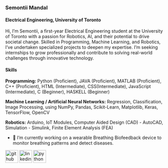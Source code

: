 ### Semontii Mandal
#### Electrical Engineering, University of Toronto
Hi, I’m Semontii, a first-year Electrical Engineering student at the University of Toronto with a passion for Robotics, AI, and their potential to drive societal change. Skilled in Programming, Machine Learning, and Robotics, I’ve undertaken specialized projects to deepen my expertise. I’m seeking internships to grow professionally and contribute to solving real-world challenges through innovative technology.

#### Skills

**Programming:** Python (Proficient), JAVA (Proficient), MATLAB (Proficient), C++ (Proficient), HTML (Intermediate), CSS(Intermediate), JavaScript (Intermediate), C (Beginner), HASKELL (Beginner)
 
**Machine Learning / Artificial Neural Networks:** Regression, Classification, Image Processing, using NumPy, Pandas, Scikit-Learn, Matplotlib, Keras, TensorFlow, OpenCV 
 
**Robotics:** Arduino, IoT Modules, Computer Aided Design (CAD) - AutoCAD, Simulation - Simulink, Finite Element Analysis (FEA)

- 🔭 I’m currently working on a wearable Breathing Biofeedback device to monitor breathing patterns and detect diseases. 


[<img src='https://cdn.jsdelivr.net/npm/simple-icons@3.0.1/icons/github.svg' alt='github' height='40'>](https://github.com/SemontiiMandal)  [<img src='https://cdn.jsdelivr.net/npm/simple-icons@3.0.1/icons/linkedin.svg' alt='linkedin' height='40'>](https://www.linkedin.com/in/semontii-mandal/)  [<img src='https://cdn.jsdelivr.net/npm/simple-icons@3.0.1/icons/python.svg' alt='python' height='40'>](https://doi.org/10.59720/23-066)  



<!--
**SemontiiMandal/SemontiiMandal** is a ✨ _special_ ✨ repository because its `README.md` (this file) appears on your GitHub profile.

Here are some ideas to get you started:

- 🔭 I’m currently working on ...
- 🌱 I’m currently learning ...
- 👯 I’m looking to collaborate on ...
- 🤔 I’m looking for help with ...
- 💬 Ask me about ...
- 📫 How to reach me: ...
- 😄 Pronouns: ...
- ⚡ Fun fact: ...
-->
